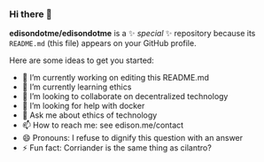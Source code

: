### Hi there 👋


**edisondotme/edisondotme** is a ✨ _special_ ✨ repository because its `README.md` (this file) appears on your GitHub profile.

Here are some ideas to get you started:

- 🔭 I’m currently working on editing this README.md
- 🌱 I’m currently learning ethics
- 👯 I’m looking to collaborate on decentralized technology
- 🤔 I’m looking for help with docker
- 💬 Ask me about ethics of technology
- 📫 How to reach me: see edison.me/contact
- 😄 Pronouns: I refuse to dignify this question with an answer
- ⚡ Fun fact: Corriander is the same thing as cilantro?
